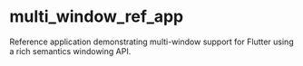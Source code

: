 # multi_window_ref_app

Reference application demonstrating multi-window support for Flutter using a rich semantics windowing API.